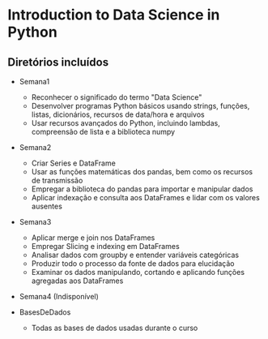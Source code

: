 # Introduction to Data Science in Python

## Diretórios incluídos

* Semana1
  * Reconhecer o significado do termo "Data Science"
  * Desenvolver programas Python básicos usando strings, funções, listas, dicionários, recursos de data/hora e arquivos
  * Usar recursos avançados do Python, incluindo lambdas, compreensão de lista e a biblioteca numpy

* Semana2
  * Criar Series e DataFrame
  * Usar as funções matemáticas dos pandas, bem como os recursos de transmissão
  * Empregar a biblioteca do pandas para importar e manipular dados
  * Aplicar indexação e consulta aos DataFrames e lidar com os valores ausentes

* Semana3 
  * Aplicar merge e join nos DataFrames
  * Empregar Slicing e indexing em DataFrames
  * Analisar dados com groupby e entender variáveis categóricas
  * Produzir todo o processo da fonte de dados para elucidação
  * Examinar os dados manipulando, cortando e aplicando funções agregadas aos DataFrames

* Semana4 (Indisponível)

* BasesDeDados 
  * Todas as bases de dados usadas durante o curso
